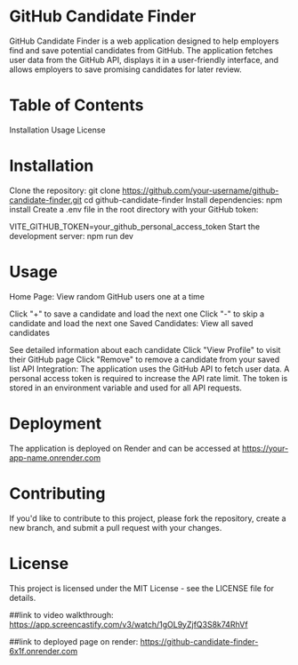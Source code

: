 # GitHub Candidate Finder

GitHub Candidate Finder is a web application designed to help employers find and save potential candidates from GitHub. The application fetches user data from the GitHub API, displays it in a user-friendly interface, and allows employers to save promising candidates for later review.

# Table of Contents
Installation
Usage
License

# Installation
Clone the repository: git clone https://github.com/your-username/github-candidate-finder.git
cd github-candidate-finder
Install dependencies: npm install
Create a .env file in the root directory with your GitHub token:

VITE_GITHUB_TOKEN=your_github_personal_access_token
Start the development server: npm run dev

# Usage
Home Page: View random GitHub users one at a time

Click "+" to save a candidate and load the next one
Click "-" to skip a candidate and load the next one
Saved Candidates: View all saved candidates

See detailed information about each candidate
Click "View Profile" to visit their GitHub page
Click "Remove" to remove a candidate from your saved list
API Integration: The application uses the GitHub API to fetch user data. A personal access token is required to increase the API rate limit. The token is stored in an environment variable and used for all API requests.

# Deployment
The application is deployed on Render and can be accessed at https://your-app-name.onrender.com

# Contributing
If you'd like to contribute to this project, please fork the repository, create a new branch, and submit a pull request with your changes.

# License
This project is licensed under the MIT License - see the LICENSE file for details.

##link to video walkthrough:
https://app.screencastify.com/v3/watch/1gOL9yZjfQ3S8k74RhVf

##link to deployed page on render: https://github-candidate-finder-6x1f.onrender.com
